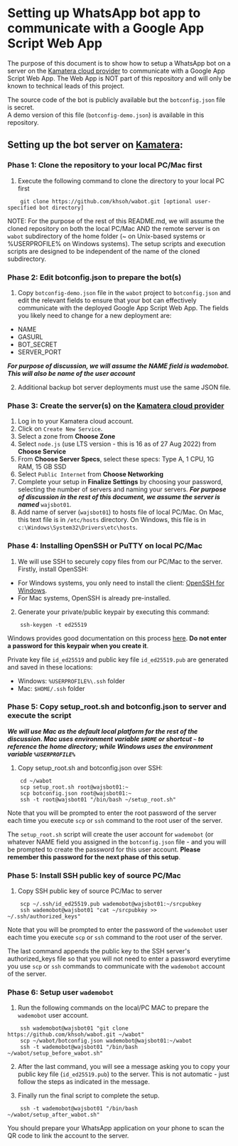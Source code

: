 # Setting up WhatsApp bot app to communicate with a Google App Script Web App

The purpose of this document is to show how to setup a WhatsApp bot on a server on the 
[Kamatera cloud provider](https://www.kamatera.com) to communicate with a Google App Script Web App.  The Web App 
is NOT part of this repository and will only be known to technical leads of this project.

The source code of the bot is publicly available but the `botconfig.json` file is secret.  
A demo version of this file (`botconfig-demo.json`) is available in this repository.

## Setting up the bot server on [Kamatera](https://www.kamatera.com):

### Phase 1: Clone the repository to your local PC/Mac first
1. Execute the following command to clone the directory to your local PC first
```
    git clone https://github.com/khsoh/wabot.git [optional user-specified bot directory]
```

NOTE: For the purpose of the rest of this README.md, we will assume the cloned repository 
on both the local PC/Mac AND the remote server is on `wabot` subdirectory of the home 
folder (~ on Unix-based systems or %USERPROFILE% on Windows systems).  The setup scripts
and execution scripts are designed to be independent of the name of the cloned subdirectory.

### Phase 2: Edit botconfig.json to prepare the bot(s)
1. Copy `botconfig-demo.json` file in the `wabot` project to `botconfig.json` and edit the 
relevant fields to ensure that your bot can effectively communicate with the deployed Google 
App Script Web App.  The fields you likely need to change for a new deployment are:
  - NAME
  - GASURL
  - BOT_SECRET
  - SERVER_PORT

***For purpose of discussion, we will assume the NAME field is wademobot.  This will also be
name of the user account***

2. Additional backup bot server deployments must use the same JSON file.

### Phase 3: Create the server(s) on the [Kamatera cloud provider](https://www.kamatera.com)
1. Log in to your Kamatera cloud account.
2. Click on `Create New Service`.
3. Select a zone from **Choose Zone**
4. Select `node.js` (use LTS version - this is 16 as of 27 Aug 2022) from **Choose Service**
5. From **Choose Server Specs**, select these specs: Type A, 1 CPU, 1G RAM, 15 GB SSD
6. Select `Public Internet` from **Choose Networking**
7. Complete your setup in **Finalize Settings** by choosing your password, selecting
the number of servers and naming your servers.  ***For purpose of discussion in the rest of 
this document, we assume the server is named*** `wajsbot01`.
8. Add name of server (`wajsbot01`) to hosts file of local PC/Mac.  On Mac, this text file
is in `/etc/hosts` directory.  On Windows, this file is in `c:\Windows\System32\Drivers\etc\hosts`.

### Phase 4: Installing OpenSSH or PuTTY on local PC/Mac

1. We will use SSH to securely copy files from our PC/Mac to the server.  Firstly, install OpenSSH:

- For Windows systems, you only need to install the client: [OpenSSH for Windows](https://learn.microsoft.com/en-us/windows-server/administration/openssh/openssh_install_firstuse?tabs=gui#install-openssh-for-windows).  
- For Mac systems, OpenSSH is already pre-installed.

2. Generate your private/public keypair by executing this command:
```
    ssh-keygen -t ed25519
```

Windows provides good documentation on this process [here](https://learn.microsoft.com/en-us/windows-server/administration/openssh/openssh_keymanagement#user-key-generation).  **Do not enter a password for this keypair when you create it**.

Private key file `id_ed25519` and public key file `id_ed25519.pub` are generated and saved in these locations:

- Windows: `%USERPROFILE%\.ssh` folder
- Mac: `$HOME/.ssh` folder


### Phase 5: Copy setup_root.sh and botconfig.json to server and execute the script


***We will use Mac as the default local platform for the rest of the discussion.  Mac
uses environment variable `$HOME` or shortcut `~` to reference the home directory; 
while Windows uses the environment variable `%USERPROFILE%`***

1. Copy setup_root.sh and botconfig.json over SSH:
```
    cd ~/wabot
    scp setup_root.sh root@wajsbot01:~
    scp botconfig.json root@wajsbot01:~
    ssh -t root@wajsbot01 "/bin/bash ~/setup_root.sh"
```

Note that you will be prompted to enter the root password of the server each time you execute
`scp` or `ssh` command to the root user of the server.

The `setup_root.sh` script will create the user account for `wademobot` (or whatever NAME
field you assigned in the `botconfig.json` file - and you will be prompted to create the 
password for this user account.  **Please remember this password for the next phase of 
this setup**.


### Phase 5: Install SSH public key of source PC/Mac
1. Copy SSH public key of source PC/Mac to server
```
    scp ~/.ssh/id_ed25519.pub wademobot@wajsbot01:~/srcpubkey
    ssh wademobot@wajsbot01 "cat ~/srcpubkey >> ~/.ssh/authorized_keys"
```

Note that you will be prompted to enter the password of the `wademobot` user each time you execute
`scp` or `ssh` command to the root user of the server.

The last command appends the public key to the SSH server's authorized_keys file so that you 
will not need to enter a password everytime you use `scp` or `ssh` commands to communicate with the
`wademobot` account of the server.


### Phase 6: Setup user `wademobot`
1. Run the following commands on the local/PC MAC to prepare the `wademobot` user account.
```
    ssh wademobot@wajsbot01 "git clone https://github.com/khsoh/wabot.git ~/wabot"
    scp ~/wabot/botconfig.json wademobot@wajsbot01:~/wabot
    ssh -t wademobot@wajsbot01 "/bin/bash ~/wabot/setup_before_wabot.sh"
```

2. After the last command, you will see a message asking you to copy your public key file
(`id_ed25519.pub`) to the server.  This is not automatic - just follow the steps as 
indicated in the message.


3. Finally run the final script to complete the setup.
```
    ssh -t wademobot@wajsbot01 "/bin/bash ~/wabot/setup_after_wabot.sh"
```

You should prepare your WhatsApp application on your phone to scan the QR code to link the 
account to the server.

